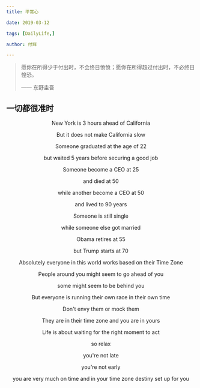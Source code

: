 ```yaml
---
title: 平常心

date: 2019-03-12

tags: [DailyLife,]

author: 付辉

---
```



> 愿你在所得少于付出时，不会终日愤愤；愿你在所得超过付出时，不必终日惶恐。
>
> —— 东野圭吾



## 一切都很准时

<center>
    New York is 3 hours ahead of California


But it does not make California slow

Someone graduated at the age of 22

but waited 5 years before securing a good job

Someone become a CEO at 25

and died at 50

while another become a CEO at 50

and lived to 90 years

Someone is still single 

while someone else got married

Obama retires at 55

but Trump starts at 70

Absolutely everyone in this world works based on their Time Zone

People around you might seem to go ahead of you

some might seem to be behind you 

But everyone is running their own race in their own time

Don't envy them or mock them

They are in their time zone and you are in yours

Life is about waiting for the right moment to act

so relax 

you're not late 

you're not early

you are very much on time and in your time zone destiny set up for you

</center>